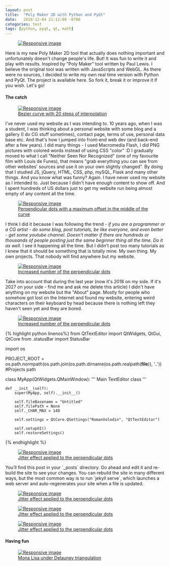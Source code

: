 ```yaml
---
layout: post
title:  "Poly Maker 2D with Python and PyQt"
date:   2018-12-04 21:12:00 -0700
categories: test
tags: [python, pyqt, qt, math]
---
```


<!-- Post Banner -->
<figure class="figure">
  <a href="{{page.url | absolute_url}}">
  <img src="{{ '/assets/img/blog/polyMaker/banner.jpg' | absolute_url }}" class="img-fluid w-100 pb-1" alt="Responsive image">
  </a>
</figure>
 <!--more-->

<p class="pt-5">
  Here is my new Poly Maker 2D tool that actually does nothing important and unfortunately doesn't change people's life. But! It was fun to write it and play with results. Inspired by "Poly Maker" tool written by Paul Lewis. I believe the original tool was written with JavaScripts and WebGL. As there were no sources, I decided to write my own real time version with Python and PyQt. The project is available here. So fork it, break it or improve it if you wish. Let's go!
</p>

<h4 class="mt-5 mb-4">The catch</h4>

<figure class="figure  pb-5">
  <a href="{{page.url | absolute_url}}">
  <img src="{{ '/assets/img/blog/polyMaker/01.jpg' | absolute_url }}" class="img-fluid w-100 pb-1" alt="Responsive image">
  <figcaption class="figure-caption text-center">Bezier curve with 20 steps of interpolation</figcaption>
  </a>
</figure>

<p>
I've never used my website as I was intending to. 10 years ago, when I was a student, I was thinking about a personal website with some blog and a gallery (I do CG stuff sometimes), contact page, terms of use, personal data base etc. And that's how I jumped into front-end web dev (and back-end after a few years). I did many things - I used Macromedia Flash, I did PNG pictures with colored words instead of using CSS "color" :D I gradually moved to what I call "Neither Seen Nor Recognized" (one of my favourite film with  Louis de Funes), that means "grab everything you can see from other websites' sources and use it on your own slightly changed". By doing that I studied JS, jQuery, HTML, CSS, php, mySQL, Flask and many other things. And you know what was funny? Again. I have never used my website as I intended to. Just because I didn't have enough content to show off. And I spent hundreds of US dollars just to get my website run being almost empty of any content all the time. 
</p>

<figure class="figure  pb-5">
  <a href="{{page.url | absolute_url}}">
  <img src="{{ '/assets/img/blog/polyMaker/02.jpg' | absolute_url }}" class="img-fluid w-100 pb-1" alt="Responsive image">
  <figcaption class="figure-caption text-center">Perpendicular dots with a maximum offset in the middle of the curve</figcaption>
  </a>
</figure>

<p>
I think I did it because I was following the trend - <em>if you are a programmer or a CG artist - do some blog, post tutorials, be like everyone, and even better - get some youtube channel. Doesn't matter if there are hundreds or thousands of people posting just the same beginner thing all the time. Do it as well.</em> I see it happening all the time. But I didn't post too many tutorials as I knew that it should be something that is totally mine. My own thing. My own projects. That nobody will find anywhere but my website.
</p>

<figure class="figure  pb-5">
  <a href="{{page.url | absolute_url}}">
  <img src="{{ '/assets/img/blog/polyMaker/03.jpg' | absolute_url }}" class="img-fluid w-100 pb-1" alt="Responsive image">
  <figcaption class="figure-caption text-center">Increased number of the perpendicular dots</figcaption>
  </a>
</figure>

<p>Take into account that during the last year (now it's 2018 on my side. If it's 2027 on your side - find me and ask me delete this article) I didn't have anything on my website but the "About" page. Mostly for people who somehow got lost on the Internet and found my website, entering weird characters on their keyboard by head because there is nothing left they haven't seen yet and they are bored.</p>



<figure class="figure  pb-5">
  <a href="{{page.url | absolute_url}}">
  <img src="{{ '/assets/img/blog/polyMaker/04.jpg' | absolute_url }}" class="img-fluid w-100 pb-1" alt="Responsive image">
  <figcaption class="figure-caption text-center">Increased number of the perpendicular dots</figcaption>
  </a>
</figure>
    


{% highlight python  linenos%}
from QtTextEditor import QtWidgets, QtGui, QtCore
from .statusBar import StatusBar


import os

PROJECT_ROOT = os.path.normpath(os.path.join(os.path.dirname(os.path.realpath(__file__)), '..')) #Projects path

class MyApp(QtWidgets.QMainWindow):
    '''
    Main TextEditor class
    '''

    def __init__(self):
        super(MyApp, self).__init__()

        self.fileBasename = "Untitled"
        self.filePath = None
        self._CHAR_MAX = 140
      
        self.settings = QtCore.QSettings("RomanVolodin", "QtTextEditor")

        self.setupUI()
        self.restoreSettings()
{% endhighlight %}

<figure class="figure  pb-5">
  <a href="{{page.url | absolute_url}}">
  <img src="{{ '/assets/img/blog/polyMaker/05.jpg' | absolute_url }}" class="img-fluid w-100 pb-1" alt="Responsive image">
  <figcaption class="figure-caption text-center">Jitter effect applied to the perpendicular dots</figcaption>
  </a>
</figure>


  <p class="lead">
  You’ll find this post in your `_posts` directory. Go ahead and edit it and re-build the site to see your changes. You can rebuild the site in many different ways, but the most common way is to run `jekyll serve`, which launches a web server and auto-regenerates your site when a file is updated.
  </p>

<figure class="figure  pb-5">
  <a href="{{page.url | absolute_url}}">
  <img src="{{ '/assets/img/blog/polyMaker/06.jpg' | absolute_url }}" class="img-fluid w-100 pb-1" alt="Responsive image">
  <figcaption class="figure-caption text-center">Jitter effect applied to the perpendicular dots</figcaption>
  </a>
</figure>

<figure class="figure  pb-5">
  <a href="{{page.url | absolute_url}}">
  <img src="{{ '/assets/img/blog/polyMaker/07.jpg' | absolute_url }}" class="img-fluid w-100 pb-1" alt="Responsive image">
  <figcaption class="figure-caption text-center">Jitter effect applied to the perpendicular dots</figcaption>
  </a>
</figure>

<figure class="figure  pb-5">
  <a href="{{page.url | absolute_url}}">
  <img src="{{ '/assets/img/blog/polyMaker/08.jpg' | absolute_url }}" class="img-fluid w-100 pb-1" alt="Responsive image">
  <figcaption class="figure-caption text-center">Jitter effect applied to the perpendicular dots</figcaption>
  </a>
</figure>

  <h4>Having fun</h4>

  <figure class="figure  py-5">
  <a href="{{page.url | absolute_url}}">
  <img src="{{ '/assets/img/blog/polyMaker/09.jpg' | absolute_url }}" class="img-fluid w-100 pb-1" alt="Responsive image">
  <figcaption class="figure-caption text-center">Mona Lisa under Delauney triangulation</figcaption>
  </a>
</figure>




